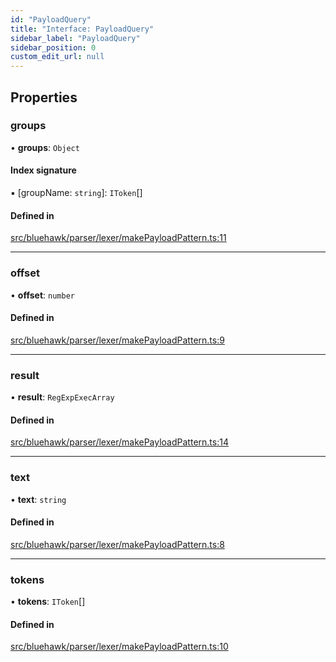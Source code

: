 ```yaml
---
id: "PayloadQuery"
title: "Interface: PayloadQuery"
sidebar_label: "PayloadQuery"
sidebar_position: 0
custom_edit_url: null
---
```


## Properties

### groups

• **groups**: `Object`

#### Index signature

▪ [groupName: `string`]: `IToken`[]

#### Defined in

[src/bluehawk/parser/lexer/makePayloadPattern.ts:11](https://github.com/mongodben/Bluehawk/blob/b4aa3c0/src/bluehawk/parser/lexer/makePayloadPattern.ts#L11)

___

### offset

• **offset**: `number`

#### Defined in

[src/bluehawk/parser/lexer/makePayloadPattern.ts:9](https://github.com/mongodben/Bluehawk/blob/b4aa3c0/src/bluehawk/parser/lexer/makePayloadPattern.ts#L9)

___

### result

• **result**: `RegExpExecArray`

#### Defined in

[src/bluehawk/parser/lexer/makePayloadPattern.ts:14](https://github.com/mongodben/Bluehawk/blob/b4aa3c0/src/bluehawk/parser/lexer/makePayloadPattern.ts#L14)

___

### text

• **text**: `string`

#### Defined in

[src/bluehawk/parser/lexer/makePayloadPattern.ts:8](https://github.com/mongodben/Bluehawk/blob/b4aa3c0/src/bluehawk/parser/lexer/makePayloadPattern.ts#L8)

___

### tokens

• **tokens**: `IToken`[]

#### Defined in

[src/bluehawk/parser/lexer/makePayloadPattern.ts:10](https://github.com/mongodben/Bluehawk/blob/b4aa3c0/src/bluehawk/parser/lexer/makePayloadPattern.ts#L10)
